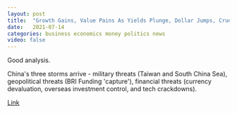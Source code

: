 ```yaml
---
layout: post
title:  "Growth Gains, Value Pains As Yields Plunge, Dollar Jumps, Crude Dumps"
date:   2021-07-14
categories: business economics money politics news
video: false
---
```


Good analysis.

China's three storms arrive - military threats (Taiwan and South China Sea), geopolitical threats (BRI Funding 'capture'), financial threats (currency devaluation, overseas investment control, and tech crackdowns).

[Link](//www.zerohedge.com/markets/growth-gains-value-pains-yields-plunge-dollar-jumps-crude-dumps)